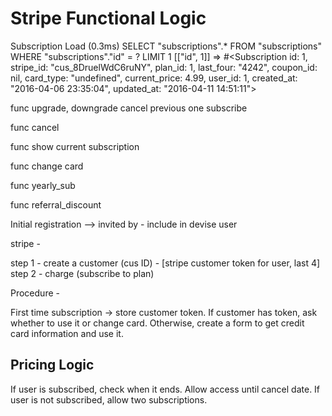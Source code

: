 # Stripe Functional Logic



Subscription Load (0.3ms)  SELECT  "subscriptions".* FROM "subscriptions" WHERE "subscriptions"."id" = ? LIMIT 1  [["id", 1]]
=> #<Subscription id: 1, stripe_id: "cus_8DruelWdC6ruNY", plan_id: 1, last_four: "4242", coupon_id: nil, card_type: "undefined", current_price: 4.99, user_id: 1, created_at: "2016-04-06 23:35:04", updated_at: "2016-04-11 14:51:11">


func upgrade, downgrade
        cancel previous one
        subscribe

func cancel

func show current subscription

func change card

func yearly_sub

func referral_discount

Initial registration --> invited by  - include in devise user


stripe -

step 1 - create a customer (cus ID) - [stripe customer token for user, last 4]
step 2 - charge (subscribe to plan)

Procedure -

First time subscription -> store customer token.
If customer has token, ask whether to use it or change card.
Otherwise, create a form to get credit card information and use it.



## Pricing Logic

If user is subscribed, check when it ends. Allow access until cancel date.
If user is not subscribed,  allow two subscriptions.


